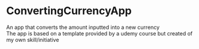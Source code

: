 # ConvertingCurrencyApp
An app that converts the amount inputted into a new currency <br />
The app is based on a template provided by a udemy course but created of my own skill/initiative
